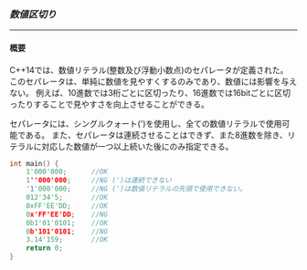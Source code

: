 ### *数値区切り*
---
#### 概要
C++14では、数値リテラル(整数及び浮動小数点)のセパレータが定義された。
このセパレータは、単純に数値を見やすくするのみであり、数値には影響を与えない。
例えば、10進数では3桁ごとに区切ったり、16進数では16bitごとに区切ったりすることで見やすさを向上させることができる。

セパレータには、シングルクォート(')を使用し、全ての数値リテラルで使用可能である。
また、セパレータは連続させることはできず、また8進数を除き、リテラルに対応した数値が一つ以上続いた後にのみ指定できる。

```c++
int main() {
    1'000'000;      //OK
    1''000'000;     //NG (')は連続できない
    '1'000'000;     //NG (')は数値リテラルの先頭で使用できない。
    012'34'5;       //OK
    0xFF'EE'DD;     //OK
    0x'FF'EE'DD;    //NG
    0b1'01'0101;    //OK
    0b'101'0101;    //NG
    3.14'159;       //OK
    return 0;
}
```

